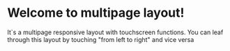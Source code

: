 # Welcome to multipage layout!
It`s a multipage responsive layout with touchscreen functions.
You can leaf through this layout by touching "from left to right"
 and vice versa



